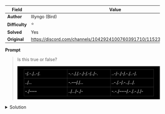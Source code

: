 |Field|Value|
|---|---|
|**Author**|Illyngo (Bird)|
|**Difficulty**|⭐|
|**Solved**|Yes|
|**Original**|https://discord.com/channels/1042924100760391710/1152381021644406905|

**Prompt**
> Is this true or false?
> 
> ![](../attachments/IMG_2355.png) 

<details>
<summary>Solution</summary>
TO BE WRITTEN
</details>
